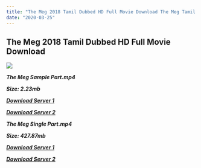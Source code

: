 ```yaml
---
title: "The Meg 2018 Tamil Dubbed HD Full Movie Download The Meg Tamil Dubbed HD Movie Download"
date: "2020-03-25"
---
```


## The Meg 2018 Tamil Dubbed HD Full Movie Download 

![](https://images.moviebuff.com/741e706d-5f2b-4705-9b5e-6f5d0c324169?w=1000)

**_The Meg Sample Part.mp4_**

**_Size: 2.23mb_**

**_[Download Server 1](http://p1.wetransfer.vip/files/Tamil{5adf554ba90925c4992f0fe8eae1093bfca14c1a880041370a5a335b793ae9c1}20Dubbed{5adf554ba90925c4992f0fe8eae1093bfca14c1a880041370a5a335b793ae9c1}20Movies/Tamil{5adf554ba90925c4992f0fe8eae1093bfca14c1a880041370a5a335b793ae9c1}202018{5adf554ba90925c4992f0fe8eae1093bfca14c1a880041370a5a335b793ae9c1}20Dubbed{5adf554ba90925c4992f0fe8eae1093bfca14c1a880041370a5a335b793ae9c1}20Movies/The{5adf554ba90925c4992f0fe8eae1093bfca14c1a880041370a5a335b793ae9c1}20Meg{5adf554ba90925c4992f0fe8eae1093bfca14c1a880041370a5a335b793ae9c1}20(2018)/The{5adf554ba90925c4992f0fe8eae1093bfca14c1a880041370a5a335b793ae9c1}20Meg{5adf554ba90925c4992f0fe8eae1093bfca14c1a880041370a5a335b793ae9c1}20(2018){5adf554ba90925c4992f0fe8eae1093bfca14c1a880041370a5a335b793ae9c1}20BDRip/The{5adf554ba90925c4992f0fe8eae1093bfca14c1a880041370a5a335b793ae9c1}20Meg{5adf554ba90925c4992f0fe8eae1093bfca14c1a880041370a5a335b793ae9c1}20(2018){5adf554ba90925c4992f0fe8eae1093bfca14c1a880041370a5a335b793ae9c1}20Sample{5adf554ba90925c4992f0fe8eae1093bfca14c1a880041370a5a335b793ae9c1}20(640x360).mp4)_**

**_[Download Server 2](http://p1.wetransfer.vip/files/Tamil{5adf554ba90925c4992f0fe8eae1093bfca14c1a880041370a5a335b793ae9c1}20Dubbed{5adf554ba90925c4992f0fe8eae1093bfca14c1a880041370a5a335b793ae9c1}20Movies/Tamil{5adf554ba90925c4992f0fe8eae1093bfca14c1a880041370a5a335b793ae9c1}202018{5adf554ba90925c4992f0fe8eae1093bfca14c1a880041370a5a335b793ae9c1}20Dubbed{5adf554ba90925c4992f0fe8eae1093bfca14c1a880041370a5a335b793ae9c1}20Movies/The{5adf554ba90925c4992f0fe8eae1093bfca14c1a880041370a5a335b793ae9c1}20Meg{5adf554ba90925c4992f0fe8eae1093bfca14c1a880041370a5a335b793ae9c1}20(2018)/The{5adf554ba90925c4992f0fe8eae1093bfca14c1a880041370a5a335b793ae9c1}20Meg{5adf554ba90925c4992f0fe8eae1093bfca14c1a880041370a5a335b793ae9c1}20(2018){5adf554ba90925c4992f0fe8eae1093bfca14c1a880041370a5a335b793ae9c1}20BDRip/The{5adf554ba90925c4992f0fe8eae1093bfca14c1a880041370a5a335b793ae9c1}20Meg{5adf554ba90925c4992f0fe8eae1093bfca14c1a880041370a5a335b793ae9c1}20(2018){5adf554ba90925c4992f0fe8eae1093bfca14c1a880041370a5a335b793ae9c1}20Sample{5adf554ba90925c4992f0fe8eae1093bfca14c1a880041370a5a335b793ae9c1}20(640x360).mp4)_**

**_The Meg Single Part.mp4_**

**_Size: 427.87mb_**

**_[Download Server 1](http://p1.wetransfer.vip/files/Tamil{5adf554ba90925c4992f0fe8eae1093bfca14c1a880041370a5a335b793ae9c1}20Dubbed{5adf554ba90925c4992f0fe8eae1093bfca14c1a880041370a5a335b793ae9c1}20Movies/Tamil{5adf554ba90925c4992f0fe8eae1093bfca14c1a880041370a5a335b793ae9c1}202018{5adf554ba90925c4992f0fe8eae1093bfca14c1a880041370a5a335b793ae9c1}20Dubbed{5adf554ba90925c4992f0fe8eae1093bfca14c1a880041370a5a335b793ae9c1}20Movies/The{5adf554ba90925c4992f0fe8eae1093bfca14c1a880041370a5a335b793ae9c1}20Meg{5adf554ba90925c4992f0fe8eae1093bfca14c1a880041370a5a335b793ae9c1}20(2018)/The{5adf554ba90925c4992f0fe8eae1093bfca14c1a880041370a5a335b793ae9c1}20Meg{5adf554ba90925c4992f0fe8eae1093bfca14c1a880041370a5a335b793ae9c1}20(2018){5adf554ba90925c4992f0fe8eae1093bfca14c1a880041370a5a335b793ae9c1}20BDRip/The{5adf554ba90925c4992f0fe8eae1093bfca14c1a880041370a5a335b793ae9c1}20Meg{5adf554ba90925c4992f0fe8eae1093bfca14c1a880041370a5a335b793ae9c1}20(2018){5adf554ba90925c4992f0fe8eae1093bfca14c1a880041370a5a335b793ae9c1}20Single{5adf554ba90925c4992f0fe8eae1093bfca14c1a880041370a5a335b793ae9c1}20Part{5adf554ba90925c4992f0fe8eae1093bfca14c1a880041370a5a335b793ae9c1}20(640x360).mp4)_**

**_[Download Server 2](http://p1.wetransfer.vip/files/Tamil{5adf554ba90925c4992f0fe8eae1093bfca14c1a880041370a5a335b793ae9c1}20Dubbed{5adf554ba90925c4992f0fe8eae1093bfca14c1a880041370a5a335b793ae9c1}20Movies/Tamil{5adf554ba90925c4992f0fe8eae1093bfca14c1a880041370a5a335b793ae9c1}202018{5adf554ba90925c4992f0fe8eae1093bfca14c1a880041370a5a335b793ae9c1}20Dubbed{5adf554ba90925c4992f0fe8eae1093bfca14c1a880041370a5a335b793ae9c1}20Movies/The{5adf554ba90925c4992f0fe8eae1093bfca14c1a880041370a5a335b793ae9c1}20Meg{5adf554ba90925c4992f0fe8eae1093bfca14c1a880041370a5a335b793ae9c1}20(2018)/The{5adf554ba90925c4992f0fe8eae1093bfca14c1a880041370a5a335b793ae9c1}20Meg{5adf554ba90925c4992f0fe8eae1093bfca14c1a880041370a5a335b793ae9c1}20(2018){5adf554ba90925c4992f0fe8eae1093bfca14c1a880041370a5a335b793ae9c1}20BDRip/The{5adf554ba90925c4992f0fe8eae1093bfca14c1a880041370a5a335b793ae9c1}20Meg{5adf554ba90925c4992f0fe8eae1093bfca14c1a880041370a5a335b793ae9c1}20(2018){5adf554ba90925c4992f0fe8eae1093bfca14c1a880041370a5a335b793ae9c1}20Single{5adf554ba90925c4992f0fe8eae1093bfca14c1a880041370a5a335b793ae9c1}20Part{5adf554ba90925c4992f0fe8eae1093bfca14c1a880041370a5a335b793ae9c1}20(640x360).mp4)_**
